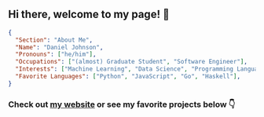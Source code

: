 ## Hi there, welcome to my page! 👋
```json
{
  "Section": "About Me",
  "Name": "Daniel Johnson",
  "Pronouns": ["he/him"],
  "Occupations": ["(almost) Graduate Student", "Software Engineer"],
  "Interests": ["Machine Learning", "Data Science", "Programming Language Design", "Cybersecurity"],
  "Favorite Languages": ["Python", "JavaScript", "Go", "Haskell"],
}
```
### Check out [my website](https://danielrjohnson.github.io/) or see my favorite projects below 👇

<!--
**DanielRJohnson/DanielRJohnson** is a ✨ _special_ ✨ repository because its `README.md` (this file) appears on your GitHub profile.

Here are some ideas to get you started:

- 🔭 I’m currently working on ...
- 🌱 I’m currently learning ...
- 👯 I’m looking to collaborate on ...
- 🤔 I’m looking for help with ...
- 💬 Ask me about ...
- 📫 How to reach me: ...
- 😄 Pronouns: ...
- ⚡ Fun fact: ...
-->

